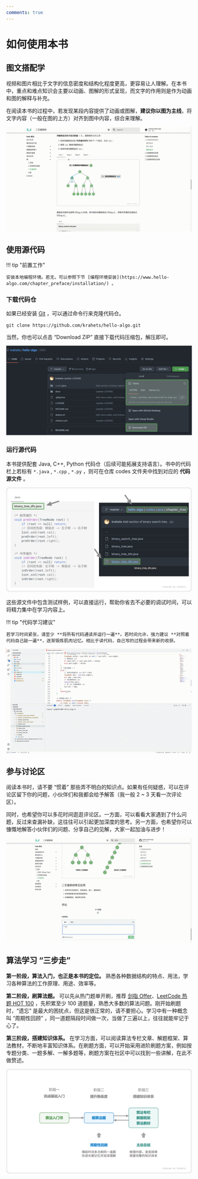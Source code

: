 ```yaml
---
comments: true
---
```


# 如何使用本书

## 图文搭配学

视频和图片相比于文字的信息密度和结构化程度更高，更容易让人理解。在本书中，重点和难点知识会主要以动画、图解的形式呈现，而文字的作用则是作为动画和图的解释与补充。

在阅读本书的过程中，若发现某段内容提供了动画或图解，**建议你以图为主线**，将文字内容（一般在图的上方）对齐到图中内容，综合来理解。

![algorithm_animation](suggestions.assets/algorithm_animation.gif)

## 使用源代码

!!! tip "前置工作"

    安装本地编程环境。若无，可以参照下节 [编程环境安装](https://www.hello-algo.com/chapter_preface/installation/) 。

### 下载代码仓

如果已经安装 [Git](https://git-scm.com/downloads) ，可以通过命令行来克隆代码仓。

```shell
git clone https://github.com/krahets/hello-algo.git
```

当然，你也可以点击 “Download ZIP” 直接下载代码压缩包，解压即可。

![download_code](suggestions.assets/download_code.png)

### 运行源代码

本书提供配套 Java, C++, Python 代码仓（后续可能拓展支持语言）。书中的代码栏上若标有 `*.java` , `*.cpp` , `*.py` ，则可在仓库 codes 文件夹中找到对应的 **代码源文件** 。

![code_md_to_repo](suggestions.assets/code_md_to_repo.png)

这些源文件中包含测试样例，可以直接运行，帮助你省去不必要的调试时间，可以将精力集中在学习内容上。

!!! tip "代码学习建议"

    若学习时间紧张，请至少 **将所有代码通读并运行一遍**。若时间允许，强力建议 **对照着代码自己敲一遍**，逐渐锻炼肌肉记忆。相比于读代码，自己写的过程会带来新的收获。

![running_code](suggestions.assets/running_code.gif)

## 参与讨论区

阅读本书时，请不要 “惯着” 那些弄不明白的知识点。如果有任何疑惑，可以在评论区留下你的问题，小伙伴们和我都会给予解答（我一般 2 ~ 3 天看一次评论区）。

同时，也希望你可以多花时间逛逛评论区。一方面，可以看看大家遇到了什么问题，反过来查漏补缺，这往往可以引起更加深度的思考。另一方面，也希望你可以慷慨地解答小伙伴们的问题、分享自己的见解，大家一起加油与进步！

![comment](suggestions.assets/comment.gif)

## 算法学习 “三步走”

**第一阶段，算法入门，也正是本书的定位。** 熟悉各种数据结构的特点、用法，学习各种算法的工作原理、用途、效率等。

**第二阶段，刷算法题。** 可以先从热门题单开刷，推荐 [剑指 Offer](https://leetcode.cn/problem-list/xb9nqhhg/)、[LeetCode 热题 HOT 100](https://leetcode.cn/problem-list/2cktkvj/) ，先积累至少 100 道题量，熟悉大多数的算法问题。刚开始刷题时，“遗忘” 是最大的困扰点，但这是很正常的，请不要担心。学习中有一种概念叫 “周期性回顾” ，同一道题隔段时间做一次，当做了三遍以上，往往就能牢记于心了。

**第三阶段，搭建知识体系。** 在学习方面，可以阅读算法专栏文章、解题框架、算法教材，不断地丰富知识体系。在刷题方面，可以开始采用进阶刷题方案，例如按专题分类、一题多解、一解多题等，刷题方案在社区中可以找到一些讲解，在此不做赘述。

![learning_route](suggestions.assets/learning_route.png)
